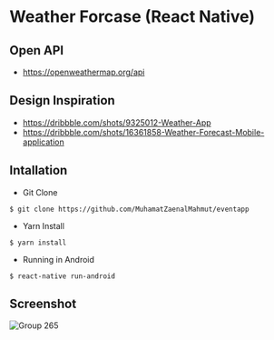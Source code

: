 # Weather Forcase (React Native)

## Open API
- https://openweathermap.org/api

## Design Inspiration
- https://dribbble.com/shots/9325012-Weather-App
- https://dribbble.com/shots/16361858-Weather-Forecast-Mobile-application

## Intallation

- Git Clone
```
$ git clone https://github.com/MuhamatZaenalMahmut/eventapp
```

- Yarn Install
```
$ yarn install
```

- Running in Android
```
$ react-native run-android
```

## Screenshot
![Group 265](https://user-images.githubusercontent.com/28331337/195022779-75815080-8da5-4d38-b38a-e3aa30a717e1.png)
